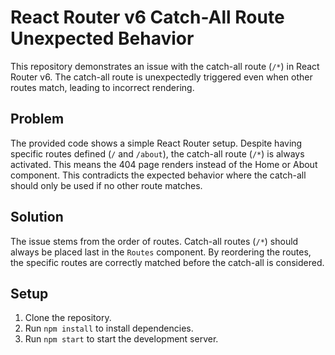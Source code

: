# React Router v6 Catch-All Route Unexpected Behavior

This repository demonstrates an issue with the catch-all route (`/*`) in React Router v6.  The catch-all route is unexpectedly triggered even when other routes match, leading to incorrect rendering.

## Problem

The provided code shows a simple React Router setup. Despite having specific routes defined (`/` and `/about`), the catch-all route (`/*`) is always activated. This means the 404 page renders instead of the Home or About component.  This contradicts the expected behavior where the catch-all should only be used if no other route matches.

## Solution

The issue stems from the order of routes.  Catch-all routes (`/*`) should always be placed last in the `Routes` component.  By reordering the routes, the specific routes are correctly matched before the catch-all is considered. 

## Setup

1. Clone the repository.
2. Run `npm install` to install dependencies.
3. Run `npm start` to start the development server.
